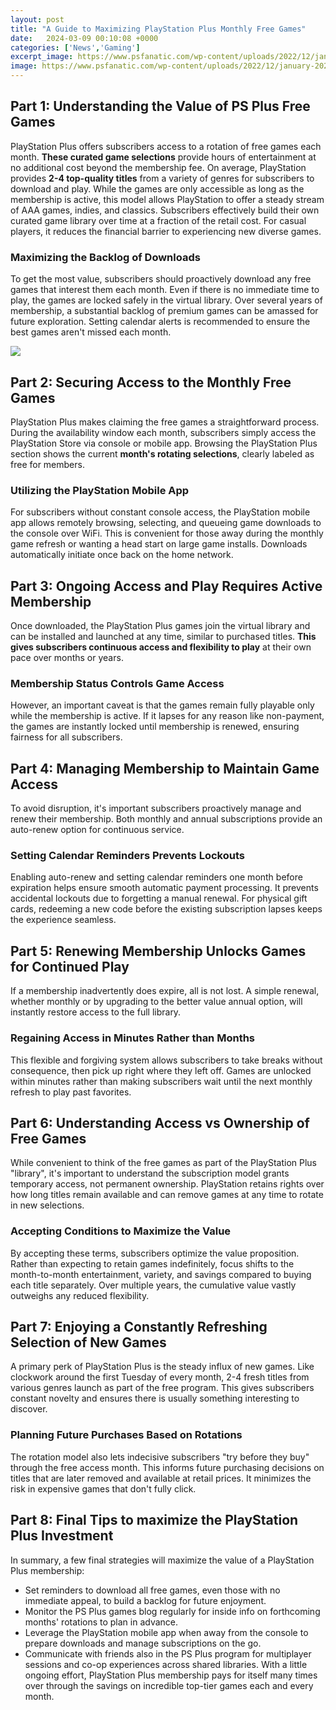 ```yaml
---
layout: post
title: "A Guide to Maximizing PlayStation Plus Monthly Free Games"
date:   2024-03-09 00:10:08 +0000
categories: ['News','Gaming']
excerpt_image: https://www.psfanatic.com/wp-content/uploads/2022/12/january-2023-ps-plus-games-1.jpg
image: https://www.psfanatic.com/wp-content/uploads/2022/12/january-2023-ps-plus-games-1.jpg
---
```


## Part 1: Understanding the Value of PS Plus Free Games
PlayStation Plus offers subscribers access to a rotation of free games each month. **These curated game selections** provide hours of entertainment at no additional cost beyond the membership fee. On average, PlayStation provides **2-4 top-quality titles** from a variety of genres for subscribers to download and play. 
While the games are only accessible as long as the membership is active, this model allows PlayStation to offer a steady stream of AAA games, indies, and classics. Subscribers effectively build their own curated game library over time at a fraction of the retail cost. For casual players, it reduces the financial barrier to experiencing new diverse games.
### Maximizing the Backlog of Downloads 
To get the most value, subscribers should proactively download any free games that interest them each month. Even if there is no immediate time to play, the games are locked safely in the virtual library. Over several years of membership, a substantial backlog of premium games can be amassed for future exploration. Setting calendar alerts is recommended to ensure the best games aren't missed each month.

![](https://www.psfanatic.com/wp-content/uploads/2022/12/january-2023-ps-plus-games-1.jpg)
## Part 2: Securing Access to the Monthly Free Games 
PlayStation Plus makes claiming the free games a straightforward process. During the availability window each month, subscribers simply access the PlayStation Store via console or mobile app. Browsing the PlayStation Plus section shows the current **month's rotating selections**, clearly labeled as free for members. 
### Utilizing the PlayStation Mobile App
For subscribers without constant console access, the PlayStation mobile app allows remotely browsing, selecting, and queueing game downloads to the console over WiFi. This is convenient for those away during the monthly game refresh or wanting a head start on large game installs. Downloads automatically initiate once back on the home network.
## Part 3: Ongoing Access and Play Requires Active Membership
Once downloaded, the PlayStation Plus games join the virtual library and can be installed and launched at any time, similar to purchased titles. **This gives subscribers continuous access and flexibility to play** at their own pace over months or years. 
### Membership Status Controls Game Access
However, an important caveat is that the games remain fully playable only while the membership is active. If it lapses for any reason like non-payment, the games are instantly locked until membership is renewed, ensuring fairness for all subscribers.
## Part 4: Managing Membership to Maintain Game Access
To avoid disruption, it's important subscribers proactively manage and renew their membership. Both monthly and annual subscriptions provide an auto-renew option for continuous service. 
### Setting Calendar Reminders Prevents Lockouts 
Enabling auto-renew and setting calendar reminders one month before expiration helps ensure smooth automatic payment processing. It prevents accidental lockouts due to forgetting a manual renewal. For physical gift cards, redeeming a new code before the existing subscription lapses keeps the experience seamless.
## Part 5: Renewing Membership Unlocks Games for Continued Play  
If a membership inadvertently does expire, all is not lost. A simple renewal, whether monthly or by upgrading to the better value annual option, will instantly restore access to the full library.
### Regaining Access in Minutes Rather than Months
This flexible and forgiving system allows subscribers to take breaks without consequence, then pick up right where they left off. Games are unlocked within minutes rather than making subscribers wait until the next monthly refresh to play past favorites.
## Part 6: Understanding Access vs Ownership of Free Games
While convenient to think of the free games as part of the PlayStation Plus "library", it's important to understand the subscription model grants temporary access, not permanent ownership. PlayStation retains rights over how long titles remain available and can remove games at any time to rotate in new selections.
### Accepting Conditions to Maximize the Value 
By accepting these terms, subscribers optimize the value proposition. Rather than expecting to retain games indefinitely, focus shifts to the month-to-month entertainment, variety, and savings compared to buying each title separately. Over multiple years, the cumulative value vastly outweighs any reduced flexibility.
## Part 7: Enjoying a Constantly Refreshing Selection of New Games
A primary perk of PlayStation Plus is the steady influx of new games. Like clockwork around the first Tuesday of every month, 2-4 fresh titles from various genres launch as part of the free program. This gives subscribers constant novelty and ensures there is usually something interesting to discover.
### Planning Future Purchases Based on Rotations
The rotation model also lets indecisive subscribers "try before they buy" through the free access month. This informs future purchasing decisions on titles that are later removed and available at retail prices. It minimizes the risk in expensive games that don't fully click.
## Part 8: Final Tips to maximize the PlayStation Plus Investment
In summary, a few final strategies will maximize the value of a PlayStation Plus membership:
- Set reminders to download all free games, even those with no immediate appeal, to build a backlog for future enjoyment.
- Monitor the PS Plus games blog regularly for inside info on forthcoming months' rotations to plan in advance. 
- Leverage the PlayStation mobile app when away from the console to prepare downloads and manage subscriptions on the go.
- Communicate with friends also in the PS Plus program for multiplayer sessions and co-op experiences across shared libraries.
With a little ongoing effort, PlayStation Plus membership pays for itself many times over through the savings on incredible top-tier games each and every month.